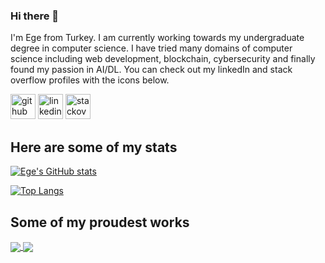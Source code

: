 ### Hi there 👋

I'm Ege from Turkey. I am currently working towards my undergraduate degree in computer science. I have tried many domains of computer science including web development, blockchain, cybersecurity and finally found my passion in AI/DL. You can check out my linkedIn and stack overflow profiles with the icons below.

[<img src='https://cdn.jsdelivr.net/npm/simple-icons@3.0.1/icons/github.svg' alt='github' height='40'>](https://github.com/egedolmaci)  [<img src='https://cdn.jsdelivr.net/npm/simple-icons@3.0.1/icons/linkedin.svg' alt='linkedin' height='40'>](https://www.linkedin.com/in/ege-dolmaci/)  [<img src='https://cdn.jsdelivr.net/npm/simple-icons@3.0.1/icons/stackoverflow.svg' alt='stackoverflow' height='40'>](https://stackoverflow.com/users/19675701)

## Here are some of my stats

[![Ege's GitHub stats](https://github-readme-stats.vercel.app/api?username=egedolmaci&show_icons=true)](https://github.com/anuraghazra/github-readme-stats)

[![Top Langs](https://github-readme-stats.vercel.app/api/top-langs/?username=egedolmaci)](https://github.com/anuraghazra/github-readme-stats)

## Some of my proudest works

<a href="https://github.com/anuraghazra/github-readme-stats">
  <img align="center" src="https://github-readme-stats.vercel.app/api/pin/?username=egedolmaci&repo=retrieval-based-chatbot" />
</a>
<a href="https://github.com/anuraghazra/convoychat">
  <img align="center" src="https://github-readme-stats.vercel.app/api/pin/?username=egedolmaci&repo=uae-chapter-retina-stages-detection" />
</a>


